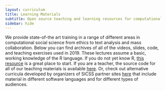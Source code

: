 ```yaml
---
layout: curriculum
title: Learning Materials
subtitle: Open source teaching and learning resources for computational social science.
sidebar: hide
---
```


We provide state-of-the art training in a range of different areas in computational social science from ethics to text analysis and mass collaboration. Below you can find archives of all of the videos, slides, code, and teaching exercises used in 2019. These lectures assume a basic, working knowledge of the R language. If you do not yet know R, [this resource](https://education.rstudio.com/) is a great place to start. If you are a teacher, the source code for all of our teaching materials is available [here](https://github.com/compsocialscience/summer-institute/tree/master/2019/materials). Or, check out alternative curricula developed by organizers of SICSS partner sites [here](https://github.com/compsocialscience/summer-institute/blob/master/_data/alternative_curriculum.md) that include material in different software languages and for different types of audiences.
